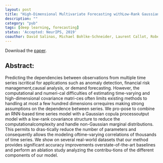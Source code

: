 ```yaml
---
layout: post
title: "High-Dimensional Multivariate Forecasting withLow-Rank Gaussian Copula Processes."
description: ""
category: "pub"
tags: [deep learning, forecasting]
status: 'Accepted: NeurIPS, 2019'
coauthor: David Salinas, Michael Bohlke-Schneider, Laurent Callot, Roberto Medico, Jan Gasthaus 
---
```





Download the [paper](https://arxiv.org/pdf/1910.03002.pdf).


## Abstract:

Predicting  the  dependencies  between  observations  from  multiple  time  series  iscritical  for  applications  such  as  anomaly  detection,  financial  risk  management,causal analysis, or demand forecasting. However, the computational and numeri-cal difficulties of estimating time-varying and high-dimensional covariance matri-ces often limits existing methods to handling at most a few hundred dimensions orrequires making strong assumptions on the dependence between series.  We pro-pose to combine an RNN-based time series model with a Gaussian copula processoutput model with a low-rank covariance structure to reduce the computationalcomplexity and handle non-Gaussian marginal distributions. This permits to dras-tically reduce the number of parameters and consequently allows the modeling oftime-varying correlations of thousands of time series.  We show on several real-world datasets that our method provides significant accuracy improvements overstate-of-the-art baselines and perform an ablation study analyzing the contribu-tions of the different components of our model.